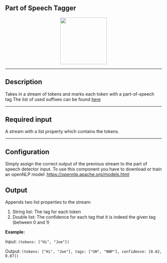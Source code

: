 <!--
  ~ Licensed to the Apache Software Foundation (ASF) under one or more
  ~ contributor license agreements.  See the NOTICE file distributed with
  ~ this work for additional information regarding copyright ownership.
  ~ The ASF licenses this file to You under the Apache License, Version 2.0
  ~ (the "License"); you may not use this file except in compliance with
  ~ the License.  You may obtain a copy of the License at
  ~
  ~    http://www.apache.org/licenses/LICENSE-2.0
  ~
  ~ Unless required by applicable law or agreed to in writing, software
  ~ distributed under the License is distributed on an "AS IS" BASIS,
  ~ WITHOUT WARRANTIES OR CONDITIONS OF ANY KIND, either express or implied.
  ~ See the License for the specific language governing permissions and
  ~ limitations under the License.
  ~
  -->

## Part of Speech Tagger

<p align="center"> 
    <img src="/img/pipeline-elements/org.apache.streampipes.processors.textmining.jvm.partofspeech/icon.png" width="150px;" class="pe-image-documentation"/>
</p>

***

## Description

Takes in a stream of tokens and marks each token with a part-of-speech tag
The list of used suffixes can be found [here](https://www.ling.upenn.edu/courses/Fall_2003/ling001/penn_treebank_pos.html)

***

## Required input

A stream with a list property which contains the tokens.

***

## Configuration

Simply assign the correct output of the previous stream to the part of speech detector input.
To use this component you have to download or train an openNLP model:
https://opennlp.apache.org/models.html

## Output

Appends two list properties to the stream:
1. String list: The tag for each token
2. Double list: The confidence for each tag that it is indeed the given tag (between 0 and 1)

**Example:**

Input: `(tokens: ["Hi", "Joe"])`

Output: `(tokens: ["Hi", "Joe"], tags: ["UH", "NNP"], confidence: [0.82, 0.87])`
